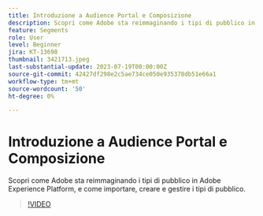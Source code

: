 ```yaml
---
title: Introduzione a Audience Portal e Composizione
description: Scopri come Adobe sta reimmaginando i tipi di pubblico in Adobe Experience Platform, e come importare, creare e gestire i tipi di pubblico.
feature: Segments
role: User
level: Beginner
jira: KT-13698
thumbnail: 3421713.jpeg
last-substantial-update: 2023-07-19T00:00:00Z
source-git-commit: 42427df298e2c5ae734ce050e935378db51e66a1
workflow-type: tm+mt
source-wordcount: '50'
ht-degree: 0%

---
```



# Introduzione a Audience Portal e Composizione

Scopri come Adobe sta reimmaginando i tipi di pubblico in Adobe Experience Platform, e come importare, creare e gestire i tipi di pubblico.

>[!VIDEO](https://video.tv.adobe.com/v/3421713/?learn=on)
